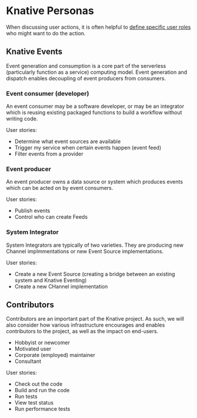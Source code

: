 # Knative Personas

When discussing user actions, it is often helpful to
[define specific user roles](<https://en.wikipedia.org/wiki/Persona_(user_experience)>)
who might want to do the action.

## Knative Events

Event generation and consumption is a core part of the serverless (particularly
function as a service) computing model. Event generation and dispatch enables
decoupling of event producers from consumers.

### Event consumer (developer)

An event consumer may be a software developer, or may be an integrator which is
reusing existing packaged functions to build a workflow without writing code.

User stories:

- Determine what event sources are available
- Trigger my service when certain events happen (event feed)
- Filter events from a provider

### Event producer

An event producer owns a data source or system which produces events which can
be acted on by event consumers.

User stories:

- Publish events
- Control who can create Feeds

### System Integrator

System Integrators are typically of two varieties. They are producing new Channel
implmmentations or new Event Source implementations.

User stories:

- Create a new Event Source (creating a bridge between an existing system and Knative Eventing)
- Create a new CHannel implementation

## Contributors

Contributors are an important part of the Knative project. As such, we will also
consider how various infrastructure encourages and enables contributors to the
project, as well as the impact on end-users.

- Hobbyist or newcomer
- Motivated user
- Corporate (employed) maintainer
- Consultant

User stories:

- Check out the code
- Build and run the code
- Run tests
- View test status
- Run performance tests
